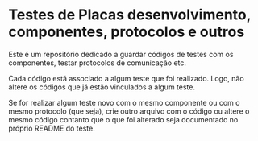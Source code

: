 # Testes de Placas desenvolvimento, componentes, protocolos e outros

Este é um repositório dedicado a guardar códigos de testes com os componentes, testar protocolos de comunicação etc.

Cada código está associado a algum teste que foi realizado. Logo, não altere os códigos que já estão vinculados a algum teste.

Se for realizar algum teste novo com o mesmo componente ou com o mesmo protocolo (que seja), crie outro arquivo com o código ou altere o mesmo código contanto que o que foi alterado seja documentado no próprio README do teste.